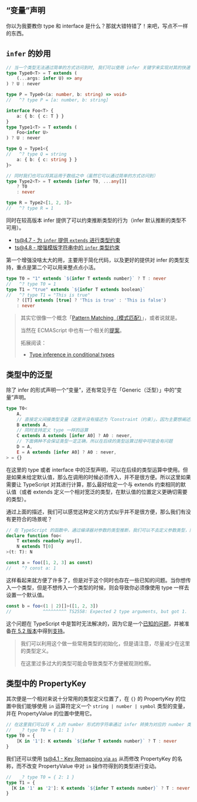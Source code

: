 ## “变量”声明

你以为我要教你 type 和 interface 是什么？那就大错特错了！来吧，写点不一样的东西。

## `infer` 的妙用

```typescript
// 当一个类型无法通过简单的方式访问到时, 我们可以使用 infer 关键字来实现对其的快速访问
type Type0<T> = T extends (
    (...args: infer U) => any
) ? U : never

type P = Type0<(a: number, b: string) => void>
//   ^? type P = [a: number, b: string]

interface Foo<T> {
    a: { b: { c: T } }
}
type Type1<T> = T extends (
    Foo<infer U>
) ? U : never

type Q = Type1<{
//   ^? type Q = string
    a: { b: { c: string } }
}>

// 同时我们也可以将其运用于数组之中（虽然它可以通过简单的方式访问到）
type Type2<T> = T extends [infer T0, ...any[]]
    ? T0
    : never

type R = Type2<[1, 2, 3]>
//   ^? type R = 1
```

同时在较高版本 infer 提供了可以约束推断类型的行为（infer 默认推断的类型不可用）。

* [ts@4.7 - 为 `infer` 提供 `extends` 进行类型约束](https://www.typescriptlang.org/docs/handbook/release-notes/typescript-4-7.html#extends-constraints-on-infer-type-variables)
* [ts@4.8 - 增强模版字符串中的 `infer` 类型约束](https://www.typescriptlang.org/docs/handbook/release-notes/typescript-4-8.html#improved-inference-for-infer-types-in-template-string-types)

第一个增强没啥太大的用，主要用于简化代码，以及更好的提供对 infer 的类型支持，重点是第二个可以用来整点点小活。

```typescript
type T0 = "1" extends `${infer T extends number}` ? T : never
//   ^? type T0 = 1
type T1 = "true" extends `${infer T extends boolean}`
//   ^? type T1 = "This is true"
    ? ([T] extends [true] ? 'This is true' : 'This is false')
    : never
```

> 其实它很像一个概念「[Pattern Matching（模式匹配）](https://zh.wikipedia.org/wiki/%E6%A8%A1%E5%BC%8F%E5%8C%B9%E9%85%8D)」，或者说就是。
>
> 当然在 ECMAScript 中也有一个相关的[提案](https://github.com/tc39/proposal-pattern-matching)。
>
> 拓展阅读：
> * [Type inference in conditional types](https://github.com/Microsoft/TypeScript/pull/21496)

## 类型中的泛型

除了 infer 的形式声明一个“变量”，还有常见于在「Generic（泛型）」中的“变量”声明。

```typescript
type T0<
    A,
    // 直接定义间接类型变量（这里并没有描述为「Constraint（约束）」，因为主要想阐述的是在这里的作用，你能这么用）
    B extends A,
    // 同时支持定义 type 一样的运算
    C extends A extends [infer A0] ? A0 : never,
    // 下面俩种不会保证类型一定正确，所以在后续的类型运算过程中可能会有问题
    D = A,
    E = A extends [infer A0] ? A0 : never,
> = {}
```
在这里的 type 或者 interface 中的泛型声明，可以在后续的类型运算中使用。但是如果未给定默认值，那么在调用的时候必须传入，并不是很方便。所以这里如果需要让 TypeScript 对其进行计算，那么最好给定一个与 extends 约束相同的默认值（或者 extends 定义一个相对宽泛的类型，在默认值的位置定义更确切需要的类型）。

通过上面的描述，我们可以感觉这种定义的方式似乎并不是很方便，那么我们有没有更符合的场景呢？
```typescript
// 在 TypeScript 的函数中，通过编译器对参数的类型推断，我们可以不去定义参数类型，而是由编译器推断出来
declare function foo<
    T extends readonly any[],
    N extends T[0]
>(t: T): N

const a = foo([1, 2, 3] as const)
//    ^? const a: 1
```
这样看起来就方便了许多了，但是对于这个同时也存在一些已知的问题。当你想传入一个类型，但是不想传入一个类型的时候，则会导致你必须像使用 type 一样去设置一个默认值。

```typescript
const b = foo<(1 | 2)[]>([1, 2, 3])
//            ^^^^^^^^^ TS2558: Expected 2 type arguments, but got 1.
```

这个问题在 TypeScript 中是暂时无法解决的，因为它是一个[已知的问题](https://github.com/microsoft/TypeScript/issues/20122)，并被准备[在 5.2 版本](https://github.com/microsoft/TypeScript/issues/54298#:~:text=Investigate%20Type%20Argument%20Placeholders)中得到[支持](https://github.com/microsoft/TypeScript/pull/26349)。

> 我们可以利用这个做一些常用类型的初始化，但是请注意，尽量减少在这里的类型定义。
>
> 在这里过多过大的类型可能会导致类型不方便被观测检察。

## 类型中的 PropertyKey

其次便是一个相对来说十分常用的类型定义位置了，在 `{}` 的 PropertyKey 的位置中我们能够使用 `in` 运算符定义一个 `string | number | symbol` 类型的变量，并在 PropertyValue 的位置中使用它。

```typescript
// 在这里我们可以将 K 上的 number 形式的字符串通过 infer 转换为对应的 number 类型
//   _? type T0 = { 1: 1 }
type T0 = {
    [K in '1']: K extends `${infer T extends number}` ? T : never
}
```

我们还可以使用 [ts@4.1 - Key Remapping via `as`](https://www.typescriptlang.org/docs/handbook/2/mapped-types.html#key-remapping-via-as) 从而修改 PropertyKey 的名称，而不改变 PropertyValue 中对 `in` 操作符得到的类型进行变动。
```typescript
//   _? type T0 = { 2: 1 }
type T1 = {
  [K in '1' as '2']: K extends `${infer T extends number}` ? T : never
}
```

<!-- TODO 讲一讲怎么动态的使用 class infer 出一个嵌套类型 -->
<!-- 有时候我们可能会遇到一种特殊的情况，定义一个嵌套的类型 -->

